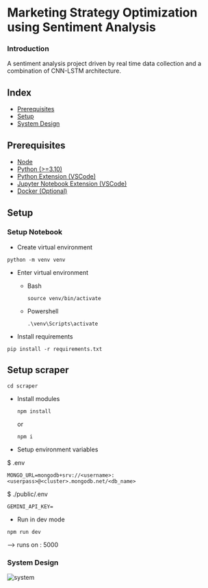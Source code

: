 # Marketing Strategy Optimization using Sentiment Analysis

### Introduction

A sentiment analysis project driven by real time data collection and a combination of CNN-LSTM architecture.

## Index

- [Prerequisites](#prerequisites)
- [Setup](#setup)
- [System Design](#system-design)

## Prerequisites

- [Node](https://nodejs.org/en/download/current)
- [Python (>=3.10)](https://www.python.org/downloads/)
- [Python Extension (VSCode)](https://marketplace.visualstudio.com/items?itemName=ms-python.python)
- [Jupyter Notebook Extension (VSCode)](https://marketplace.visualstudio.com/items?itemName=ms-toolsai.jupyter)
- [Docker (Optional)](https://www.docker.com/)

## Setup

### Setup Notebook

- Create virtual environment

```
python -m venv venv
```

- Enter virtual environment

  - Bash
    ```
    source venv/bin/activate
    ```
  - Powershell

    ```
    .\venv\Scripts\activate
    ```

- Install requirements

```
pip install -r requirements.txt
```

## Setup scraper

```
cd scraper
```

- Install modules

  ```
  npm install
  ```

  or

  ```
  npm i
  ```

- Setup environment variables

$ .env

```
MONGO_URL=mongodb+srv://<username>:<userpass>@<cluster>.mongodb.net/<db_name>
```

$ ./public/.env

```
GEMINI_API_KEY=
```

- Run in dev mode

```
npm run dev
```

--> runs on : 5000

### System Design
![system](https://github.com/rahulsm20/marketing-sentiment-analysis/assets/77540672/06703c25-fc15-4b79-aa33-c4e5964ca174)